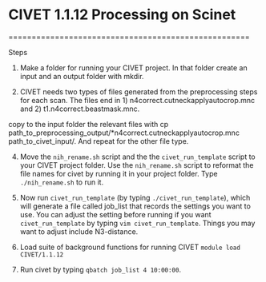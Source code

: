 # CIVET 1.1.12 Processing on Scinet
====================================================

Steps

1. Make a folder for running your CIVET project.  In that folder create an input and an output folder with mkdir.  

2. CIVET needs two types of files generated from the preprocessing steps for each scan.  The files end in 1) n4correct.cutneckapplyautocrop.mnc and 2) t1.n4correct.beastmask.mnc. 

copy to the input folder the relevant files with cp path_to_preprocessing_output/*n4correct.cutneckapplyautocrop.mnc path_to_civet_input/.  And repeat for the other file type.
     
4. Move the ``nih_rename.sh`` script and the the ``civet_run_template`` script to your CIVET project folder.  Use the ``nih_rename.sh`` script to reformat the file names for civet by running it in your project folder.  Type ``./nih_rename.sh`` to run it.

5. Now run ``civet_run_template`` (by typing ``./civet_run_template``), which will generate a file called job_list that records the settings you want to use.  You can adjust the setting before running if you want ``civet_run_template`` by typing ``vim civet_run_template``.  Things you may want to adjust include N3-distance.
 
6. Load suite of background functions for running CIVET
   ``module load CIVET/1.1.12``

7. Run civet by typing ``qbatch job_list 4 10:00:00``.  
